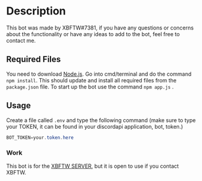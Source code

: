 # Description

This bot was made by XBFTW#7381, if you have any questions or concerns about the functionality or have any ideas to add to the bot, feel free to contact me. 

## Required Files

You need to download [Node.js](https://nodejs.org/en/). Go into cmd/terminal and do the command ```npm install```. This should update and install all required files from the ```package.json``` file. To start up the bot use the command ```npm app.js```  . 


## Usage
Create a file called ```.env``` and type the following command (make sure to type your TOKEN, it can be found in your discordapi application, bot, token.)

```java
BOT_TOKEN=your.token.here
```

### Work
This bot is for the [XBFTW SERVER](https://discord.gg/2kn45fF6VK), but it is open to use if you contact XBFTW. 
